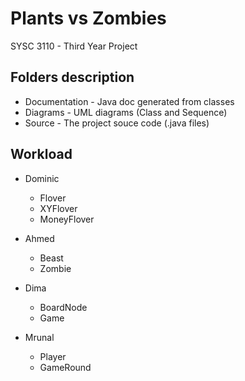 # Plants vs Zombies
SYSC 3110 - Third Year Project

## Folders description
- Documentation - Java doc generated from classes
- Diagrams - UML diagrams (Class and Sequence)
- Source - The project souce code (.java files)

## Workload
- Dominic
  * Flover 
  * XYFlover
  * MoneyFlover

- Ahmed
  * Beast
  * Zombie

- Dima
  * BoardNode
  * Game

- Mrunal
  * Player
  * GameRound
